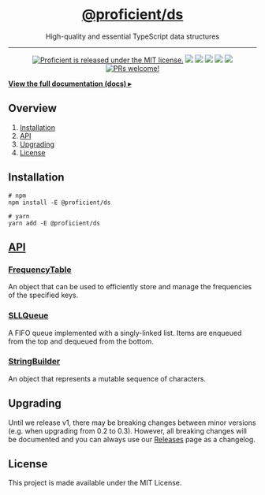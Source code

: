 <h1 align="center">
  <a href="https://kafkas.github.io/proficient/ds">
    @proficient/ds
  </a>
</h1>

<p align="center">
    High-quality and essential TypeScript data structures
</p>

---

<p align="center">
    <a href="https://github.com/kafkas/proficient/blob/main/LICENSE">
    <img src="https://img.shields.io/badge/license-MIT-blue.svg" alt="Proficient is released under the MIT license." /></a>
    <a href="https://npmjs.com/package/@proficient/ds" alt="Version">
        <img src="https://img.shields.io/npm/v/@proficient/ds" /></a>
    <a href="https://npmjs.com/package/@proficient/ds" alt="Size">
        <img src="https://img.shields.io/bundlephobia/min/@proficient/ds" /></a>
    <a href="https://npmjs.com/package/@proficient/ds" alt="Downloads">
        <img src="https://img.shields.io/npm/dm/@proficient/ds" /></a>
    <a href="https://" alt="Types">
        <img src="https://img.shields.io/npm/types/@proficient/ds" /></a>
    <a href="https://lerna.js.org/" alt="Framework">
        <img src="https://img.shields.io/badge/maintained%20with-lerna-cc00ff.svg" /></a>
    <a href="https://github.com/kafkas/proficient">
    <img src="https://img.shields.io/badge/PRs-welcome-brightgreen.svg" alt="PRs welcome!" /></a>
</p>

[**View the full documentation (docs) ▸**](https://kafkas.github.io/proficient/ds)

## Overview

1. [Installation](#Installation)
2. [API](#API)
3. [Upgrading](#Upgrading)
4. [License](#License)

## Installation

```
# npm
npm install -E @proficient/ds

# yarn
yarn add -E @proficient/ds
```

## [API](https://kafkas.github.io/proficient/ds)

### [FrequencyTable](https://kafkas.github.io/proficient/ds/0.3/classes/FrequencyTable.html)

An object that can be used to efficiently store and manage the frequencies of the specified keys.

### [SLLQueue](https://kafkas.github.io/proficient/ds/0.3/classes/SLLQueue.html)

A FIFO queue implemented with a singly-linked list. Items are enqueued from the top and dequeued from the bottom.

### [StringBuilder](https://kafkas.github.io/proficient/ds/0.3/classes/StringBuilder.html)

An object that represents a mutable sequence of characters.

## Upgrading

Until we release v1, there may be breaking changes between minor versions (e.g. when upgrading from 0.2 to 0.3). However, all breaking changes will be documented and you can always use our [Releases](https://github.com/kafkas/proficient/releases) page as a changelog.

## License

This project is made available under the MIT License.
